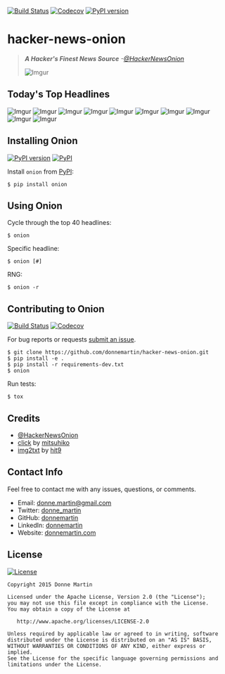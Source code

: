 [![Build Status](https://magnum.travis-ci.com/donnemartin/hacker-news-onion.svg?token=HyQMZpiZXhiL2dftcC67)](https://magnum.travis-ci.com/donnemartin/hacker-news-onion) [![Codecov](https://img.shields.io/codecov/c/github/donnemartin/hacker-news-onion.svg)](https://codecov.io/github/donnemartin/hacker-news-onion/hacker-news-onion) [![PyPI version](https://badge.fury.io/py/onion.svg)](http://badge.fury.io/py/onion)

hacker-news-onion
=================

> ***A Hacker's Finest News Source***  *-[@HackerNewsOnion](#credits)*
>
> ![Imgur](http://i.imgur.com/01kNvP4.png)

## Today's Top Headlines

![Imgur](http://i.imgur.com/aU569Yv.png)
![Imgur](http://i.imgur.com/ZVpRdxH.png)
![Imgur](http://i.imgur.com/2Kv6UxC.png)
![Imgur](http://i.imgur.com/8ZGDRYq.png)
![Imgur](http://i.imgur.com/e1nuqdC.png)
![Imgur](http://i.imgur.com/opoRJ79.png)
![Imgur](http://i.imgur.com/gTlWaVI.png)
![Imgur](http://i.imgur.com/9JazvbL.png)
![Imgur](http://i.imgur.com/jlIfzoT.png)
![Imgur](http://i.imgur.com/OnVaQVp.png)

## Installing Onion

[![PyPI version](https://badge.fury.io/py/onion.svg)](http://badge.fury.io/py/onion) [![PyPI](https://img.shields.io/pypi/pyversions/onion.svg)](https://pypi.python.org/pypi/onion/)

Install `onion` from [PyPI](https://pypi.python.org/pypi/onion):

    $ pip install onion

## Using Onion

Cycle through the top 40 headlines:

    $ onion

Specific headline:

    $ onion [#]

RNG:

    $ onion -r

## Contributing to Onion

[![Build Status](https://magnum.travis-ci.com/donnemartin/hacker-news-onion.svg?token=HyQMZpiZXhiL2dftcC67)](https://magnum.travis-ci.com/donnemartin/hacker-news-onion) [![Codecov](https://img.shields.io/codecov/c/github/donnemartin/hacker-news-onion.svg)](https://codecov.io/github/donnemartin/hacker-news-onion/hacker-news-onion)

For bug reports or requests [submit an issue](https://github.com/donnemartin/hacker-news-onion/issues).

    $ git clone https://github.com/donnemartin/hacker-news-onion.git
    $ pip install -e .
    $ pip install -r requirements-dev.txt
    $ onion

Run tests:

    $ tox

## Credits

* [@HackerNewsOnion](https://twitter.com/HackerNewsOnion)
* [click](https://github.com/mitsuhiko/click) by [mitsuhiko](https://github.com/mitsuhiko)
* [img2txt](https://github.com/hit9/img2txt) by [hit9](https://github.com/hit9)

## Contact Info

Feel free to contact me with any issues, questions, or comments.

* Email: [donne.martin@gmail.com](mailto:donne.martin@gmail.com)
* Twitter: [donne_martin](https://twitter.com/donne_martin)
* GitHub: [donnemartin](https://github.com/donnemartin)
* LinkedIn: [donnemartin](https://www.linkedin.com/in/donnemartin)
* Website: [donnemartin.com](http://donnemartin.com)

## License

[![License](http://img.shields.io/:license-apache-blue.svg)](http://www.apache.org/licenses/LICENSE-2.0.html)

    Copyright 2015 Donne Martin

    Licensed under the Apache License, Version 2.0 (the "License");
    you may not use this file except in compliance with the License.
    You may obtain a copy of the License at

       http://www.apache.org/licenses/LICENSE-2.0

    Unless required by applicable law or agreed to in writing, software
    distributed under the License is distributed on an "AS IS" BASIS,
    WITHOUT WARRANTIES OR CONDITIONS OF ANY KIND, either express or implied.
    See the License for the specific language governing permissions and
    limitations under the License.
